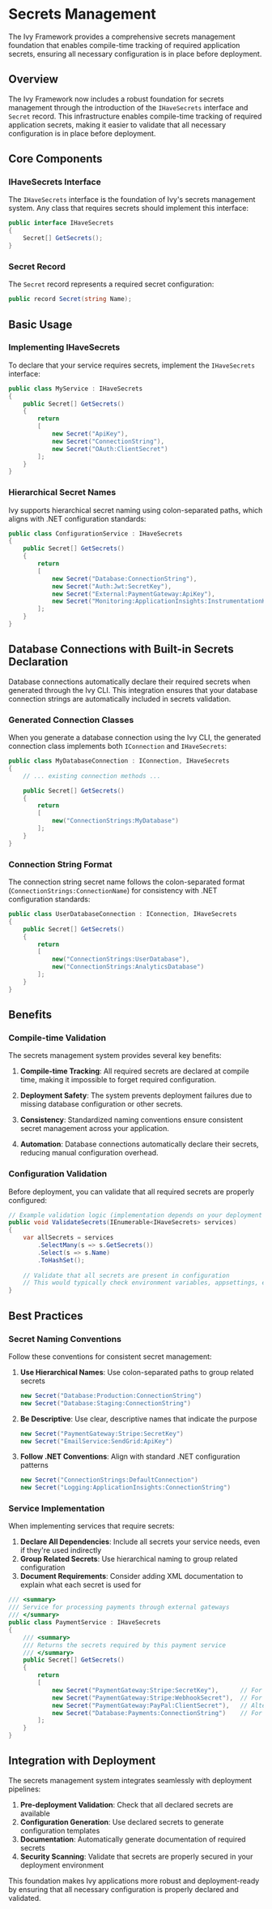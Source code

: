 # Secrets Management

<Ingress>
The Ivy Framework provides a comprehensive secrets management foundation that enables compile-time tracking of required application secrets, ensuring all necessary configuration is in place before deployment.
</Ingress>

## Overview

The Ivy Framework now includes a robust foundation for secrets management through the introduction of the `IHaveSecrets` interface and `Secret` record. This infrastructure enables compile-time tracking of required application secrets, making it easier to validate that all necessary configuration is in place before deployment.

## Core Components

### IHaveSecrets Interface

The `IHaveSecrets` interface is the foundation of Ivy's secrets management system. Any class that requires secrets should implement this interface:

```csharp
public interface IHaveSecrets
{
    Secret[] GetSecrets();
}
```

### Secret Record

The `Secret` record represents a required secret configuration:

```csharp
public record Secret(string Name);
```

## Basic Usage

### Implementing IHaveSecrets

To declare that your service requires secrets, implement the `IHaveSecrets` interface:

```csharp
public class MyService : IHaveSecrets
{
    public Secret[] GetSecrets()
    {
        return
        [
            new Secret("ApiKey"),
            new Secret("ConnectionString"),
            new Secret("OAuth:ClientSecret")
        ];
    }
}
```

### Hierarchical Secret Names

Ivy supports hierarchical secret naming using colon-separated paths, which aligns with .NET configuration standards:

```csharp
public class ConfigurationService : IHaveSecrets
{
    public Secret[] GetSecrets()
    {
        return
        [
            new Secret("Database:ConnectionString"),
            new Secret("Auth:Jwt:SecretKey"),
            new Secret("External:PaymentGateway:ApiKey"),
            new Secret("Monitoring:ApplicationInsights:InstrumentationKey")
        ];
    }
}
```

## Database Connections with Built-in Secrets Declaration

Database connections automatically declare their required secrets when generated through the Ivy CLI. This integration ensures that your database connection strings are automatically included in secrets validation.

### Generated Connection Classes

When you generate a database connection using the Ivy CLI, the generated connection class implements both `IConnection` and `IHaveSecrets`:

```csharp
public class MyDatabaseConnection : IConnection, IHaveSecrets
{
    // ... existing connection methods ...

    public Secret[] GetSecrets()
    {
        return
        [
            new("ConnectionStrings:MyDatabase")
        ];
    }
}
```

### Connection String Format

The connection string secret name follows the colon-separated format (`ConnectionStrings:ConnectionName`) for consistency with .NET configuration standards:

```csharp
public class UserDatabaseConnection : IConnection, IHaveSecrets
{
    public Secret[] GetSecrets()
    {
        return
        [
            new("ConnectionStrings:UserDatabase"),
            new("ConnectionStrings:AnalyticsDatabase")
        ];
    }
}
```

## Benefits

### Compile-time Validation

The secrets management system provides several key benefits:

1. **Compile-time Tracking**: All required secrets are declared at compile time, making it impossible to forget required configuration.

2. **Deployment Safety**: The system prevents deployment failures due to missing database configuration or other secrets.

3. **Consistency**: Standardized naming conventions ensure consistent secret management across your application.

4. **Automation**: Database connections automatically declare their secrets, reducing manual configuration overhead.

### Configuration Validation

Before deployment, you can validate that all required secrets are properly configured:

```csharp
// Example validation logic (implementation depends on your deployment pipeline)
public void ValidateSecrets(IEnumerable<IHaveSecrets> services)
{
    var allSecrets = services
        .SelectMany(s => s.GetSecrets())
        .Select(s => s.Name)
        .ToHashSet();
    
    // Validate that all secrets are present in configuration
    // This would typically check environment variables, appsettings, etc.
}
```

## Best Practices

### Secret Naming Conventions

Follow these conventions for consistent secret management:

1. **Use Hierarchical Names**: Use colon-separated paths to group related secrets

   ```csharp
   new Secret("Database:Production:ConnectionString")
   new Secret("Database:Staging:ConnectionString")
   ```

2. **Be Descriptive**: Use clear, descriptive names that indicate the purpose

   ```csharp
   new Secret("PaymentGateway:Stripe:SecretKey")
   new Secret("EmailService:SendGrid:ApiKey")
   ```

3. **Follow .NET Conventions**: Align with standard .NET configuration patterns

   ```csharp
   new Secret("ConnectionStrings:DefaultConnection")
   new Secret("Logging:ApplicationInsights:ConnectionString")
   ```

### Service Implementation

When implementing services that require secrets:

1. **Declare All Dependencies**: Include all secrets your service needs, even if they're used indirectly
2. **Group Related Secrets**: Use hierarchical naming to group related configuration
3. **Document Requirements**: Consider adding XML documentation to explain what each secret is used for

```csharp
/// <summary>
/// Service for processing payments through external gateways
/// </summary>
public class PaymentService : IHaveSecrets
{
    /// <summary>
    /// Returns the secrets required by this payment service
    /// </summary>
    public Secret[] GetSecrets()
    {
        return
        [
            new Secret("PaymentGateway:Stripe:SecretKey"),      // For processing payments
            new Secret("PaymentGateway:Stripe:WebhookSecret"),  // For webhook validation
            new Secret("PaymentGateway:PayPal:ClientSecret"),   // Alternative payment method
            new Secret("Database:Payments:ConnectionString")    // For transaction logging
        ];
    }
}
```

## Integration with Deployment

The secrets management system integrates seamlessly with deployment pipelines:

1. **Pre-deployment Validation**: Check that all declared secrets are available
2. **Configuration Generation**: Use declared secrets to generate configuration templates
3. **Documentation**: Automatically generate documentation of required secrets
4. **Security Scanning**: Validate that secrets are properly secured in your deployment environment

This foundation makes Ivy applications more robust and deployment-ready by ensuring that all necessary configuration is properly declared and validated.
